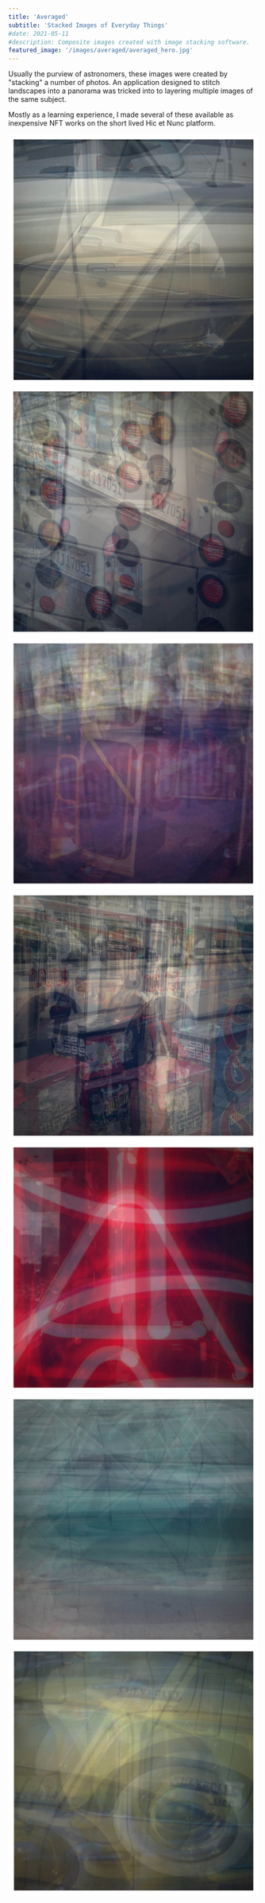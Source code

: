 ```yaml
---
title: 'Averaged'
subtitle: 'Stacked Images of Everyday Things'
#date: 2021-05-11
#description: Composite images created with image stacking software.
featured_image: '/images/averaged/averaged_hero.jpg'
---
```


Usually the purview of astronomers, these images were created by "stacking" a number of photos. An application designed to stitch landscapes into a panorama was tricked into to layering multiple images of the same subject.

Mostly as a learning experience, I made several of these available as inexpensive NFT works on the short lived Hic et Nunc platform.

<img src ="/images/averaged/yellow_car.jpg"/>

<img src ="/images/averaged/buslights.jpg"/>

<img src ="/images/averaged/muni1.jpg"/>

<img src ="/images/averaged/muni2.jpg"/>

<img src ="/images/averaged/tattoo.jpg"/>

<img src ="/images/averaged/valiant.jpg"/>

<img src ="/images/averaged/yellow_car_2.jpg"/>
